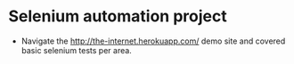 # Selenium automation project

* Navigate the http://the-internet.herokuapp.com/ demo site and covered basic selenium tests per area.
